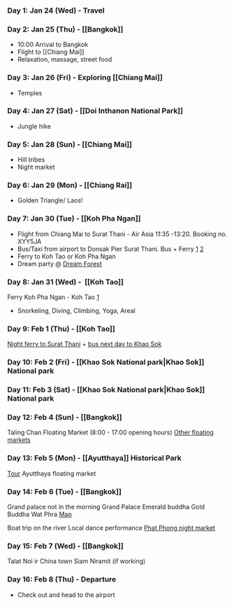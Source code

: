### Day 1: Jan 24 (Wed) - Travel

### Day 2: Jan 25 (Thu) - [[Bangkok]]

- 10:00 Arrival to Bangkok
- Flight to [[Chiang Mai]]
- Relaxation, massage, street food

### Day 3: Jan 26 (Fri) - Exploring [[Chiang Mai]]

- Temples

### Day 4: Jan 27 (Sat) - [[Doi Inthanon National Park]]

- Jungle hike

### Day 5: Jan 28 (Sun) - [[Chiang Mai]]

- Hill tribes
- Night market

### Day 6: Jan 29 (Mon) - [[Chiang Rai]]

- Golden Triangle/ Laos!

### Day 7: Jan 30 (Tue) - [[Koh Pha Ngan]]

- Flight from Chiang Mai to Surat Thani - Air Asia 11:35 -13:20. Booking no.  XYY5JA
- Bus/Taxi from airport to Donsak Pier Surat Thani. Bus + Ferry [1](https://www.rajaferryport.com/) [2](https://www.seatranferry.com/)
- Ferry to Koh Tao or Koh Pha Ngan
- Dream party @ [Dream Forest](https://www.facebook.com/dreamforest.kpg)
### Day 8: Jan 31 (Wed) -  [[Koh Tao]]
Ferry Koh Pha Ngan - Koh Tao [1](https://12go.asia/en/travel/koh-phangan/koh-tao?date=2024-01-31&people=2&direction=forward)

- Snorkeling, Diving, Climbing, Yoga, Areal
### Day 9: Feb 1 (Thu) - [[Koh Tao]]

[Night ferry to Surat Thani](https://12go.asia/en/trip-page/TH0CnS0BDz6xpf0OD03SPY6d/2024-02-01-21-00-00?position=2&fromBestOptions=1&isRecommended=1) + [bus next day to Khao Sok](https://12go.asia/en/trip-page/TH01Lq02B402vv0Rb03SPY6d/2024-02-02-08-00-00?position=1&fromBestOptions=1&isRecommended=1)
### Day 10: Feb 2 (Fri) - [[Khao Sok National park|Khao Sok]] National park


### Day 11: Feb 3 (Sat) - [[Khao Sok National park|Khao Sok]] National park

### Day 12: Feb 4 (Sun) - [[Bangkok]]

Taling Chan Floating Market (8:00 - 17:00 opening hours)
[Other floating markets](https://www.hotels.com/go/thailand/bangkok-floating-markets)

### Day 13: Feb 5 (Mon) - [[Ayutthaya]] Historical Park

[Tour](https://www.tripadvisor.com/AttractionProductReview-g293916-d17619094-UNESCO_s_Ayutthaya_Historical_Park_Full_Day_Small_Group_Tour-Bangkok.html)
Ayutthaya floating market
### Day 14: Feb 6 (Tue) - [[Bangkok]]

Grand palace not in the morning
Grand Palace 
Emerald buddha
Gold Buddha Wat Phra
[Map](https://www.google.com/maps/dir/The+Temple+of+the+Emerald+Buddha+%E0%B8%A7%E0%B8%B1%E0%B8%94%E0%B8%9E%E0%B8%A3%E0%B8%B0+%E0%B8%A8%E0%B8%A3%E0%B8%B5%E0%B8%A3%E0%B8%B1%E0%B8%95%E0%B8%99%E0%B8%A8%E0%B8%B2%E0%B8%AA%E0%B8%94%E0%B8%B2%E0%B8%A3%E0%B8%B2%E0%B8%A1/The+Grand+Palace,+Phra+Borom+Maha+Ratchawang,+Phra+Nakhon,+Bangkok+10200,+Thailand/Wat+Pho,+Sanam+Chai+Road,+Phra+Borom+Maha+Ratchawang,+Phra+Nakhon,+Bangkok,+Thailand/@13.7523186,100.4909943,17z/data=!4m20!4m19!1m5!1m1!1s0x30e2990eee7769e5:0x343cc1aab522fe88!2m2!1d100.4927041!2d13.7516435!1m5!1m1!1s0x30e2994e316c363f:0x2a6c77dd93ef4c41!2m2!1d100.4915765!2d13.7498558!1m5!1m1!1s0x30e299057145cc81:0x7df49a08f511c22e!2m2!1d100.4927733!2d13.7464237!3e2?entry=ttu)

Boat trip on the river
Local dance performance
[Phat Phong night market](https://www.google.com/maps/place/Patpong+Night+Market/@13.7288837,100.531115,19z/data=!3m1!4b1!4m6!3m5!1s0x30e29f2b7bafd625:0x1f35cde2f40ba657!8m2!3d13.7288824!4d100.5317587!16s%2Fg%2F12hrm8nl_?entry=ttu)
### Day 15: Feb 7 (Wed) - [[Bangkok]]

Talat Noi ir China town
Siam Niramit (if working)
### Day 16: Feb 8 (Thu) - Departure

- Check out and head to the airport